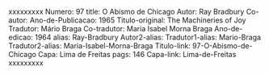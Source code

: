 xxxxxxxxx
Numero: 97
title: O Abismo de Chicago
Autor: Ray Bradbury
Co-autor: 
Ano-de-Publicacao: 1965
Titulo-original: The Machineries of Joy
Tradutor: Mário Braga
Co-tradutor: Maria Isabel Morna Braga
Ano-de-edicao: 1964
alias: Ray-Bradbury
Autor2-alias: 
Tradutor1-alias: Mario-Braga
Tradutor2-alias: Maria-Isabel-Morna-Braga
Titulo-link: 97-O-Abismo-de-Chicago
Capa: Lima de Freitas
pags: 146
Capa-link: Lima-de-Freitas
xxxxxxxxx